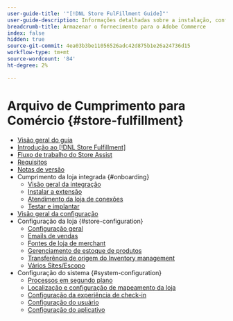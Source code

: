 ```yaml
---
user-guide-title: '"[!DNL Store FulFillment Guide]"'
user-guide-description: Informações detalhadas sobre a instalação, configuração e uso do Cumprimento da loja para lojas Adobe Commerce
breadcrumb-title: Armazenar o fornecimento para o Adobe Commerce
index: false
hidden: true
source-git-commit: 4ea03b3be11056526adc42d875b1e26a24736d15
workflow-type: tm+mt
source-wordcount: '84'
ht-degree: 2%

---
```



# Arquivo de Cumprimento para Comércio {#store-fulfillment}

- [Visão geral do guia](guide-overview.md)
- [Introdução ao [!DNL Store Fulfillment]](introduction.md)
- [Fluxo de trabalho do Store Assist](store-assist-modules.md)
- [Requisitos](solution-requirements.md)
- [Notas de versão](release-notes.md)
- Cumprimento da loja integrada {#onboarding}
   - [Visão geral da integração](onboard.md)
   - [Instalar a extensão](install.md)
   - [Atendimento da loja de conexões](connect-set-up-service.md)
   - [Testar e implantar](test-and-deploy.md)
- [Visão geral da configuração](service-config-settings-overview.md)
- Configuração da loja {#store-configuration}
   - [Configuração geral](enable-general.md)
   - [Emails de vendas](sales-emails.md)
   - [Fontes de loja de merchant](merchant-store-configuration.md)
   - [Gerenciamento de estoque de produtos](product-stock.md)
   - [Transferência de origem do Inventory management](inventory-stock-transfer.md)
   - [Vários Sites/Escopo](multi-site-and-scope-config.md)
- Configuração do sistema {#system-configuration}
   - [Processos em segundo plano](background-processes.md)
   - [Localização e configuração de mapeamento da loja](store-location-map-provider-setup.md)
   - [Configuração da experiência de check-in](check-in-experience-setup.md)
   - [Configuração do usuário](user-setup.md)
   - [Configuração do aplicativo](app-setup.md)


